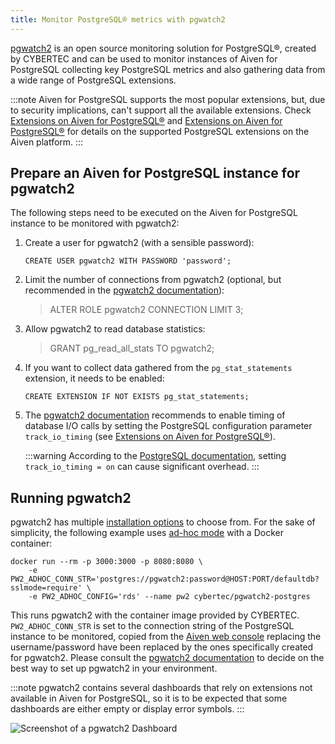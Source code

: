 ```yaml
---
title: Monitor PostgreSQL® metrics with pgwatch2
---
```


[pgwatch2](https://github.com/cybertec-postgresql/pgwatch2) is an open
source monitoring solution for PostgreSQL®, created by CYBERTEC and can
be used to monitor instances of Aiven for PostgreSQL collecting key
PostgreSQL metrics and also gathering data from a wide range of
PostgreSQL extensions.

:::note
Aiven for PostgreSQL supports the most popular extensions, but, due to
security implications, can't support all the available extensions.
Check
[Extensions on Aiven for PostgreSQL®](/docs/products/postgresql/reference/list-of-extensions) and
[Extensions on Aiven for PostgreSQL®](/docs/products/postgresql/reference/list-of-extensions) for details on the supported PostgreSQL extensions on the
Aiven platform.
:::

## Prepare an Aiven for PostgreSQL instance for pgwatch2

The following steps need to be executed on the Aiven for PostgreSQL
instance to be monitored with pgwatch2:

1.  Create a user for pgwatch2 (with a sensible password):

    ```
    CREATE USER pgwatch2 WITH PASSWORD 'password';
    ```

2.  Limit the number of connections from pgwatch2 (optional, but
    recommended in the [pgwatch2
    documentation](https://pgwatch2.readthedocs.io/en/latest/)):

    > ALTER ROLE pgwatch2 CONNECTION LIMIT 3;

3.  Allow pgwatch2 to read database statistics:

    > GRANT pg_read_all_stats TO pgwatch2;

4.  If you want to collect data gathered from the `pg_stat_statements`
    extension, it needs to be enabled:

    ```
    CREATE EXTENSION IF NOT EXISTS pg_stat_statements;
    ```

5.  The [pgwatch2
    documentation](https://pgwatch2.readthedocs.io/en/latest/)
    recommends to enable timing of database I/O calls by setting the
    PostgreSQL configuration parameter `track_io_timing` (see
    [Extensions on Aiven for PostgreSQL®](/docs/products/postgresql/reference/list-of-extensions)).

    :::warning
    According to the [PostgreSQL
    documentation](https://www.postgresql.org/docs/current/runtime-config-statistics.html),
    setting `track_io_timing = on` can cause significant overhead.
    :::

## Running pgwatch2

pgwatch2 has multiple [installation
options](https://pgwatch2.readthedocs.io/en/latest/installation_options.html)
to choose from. For the sake of simplicity, the following example uses
[ad-hoc
mode](https://pgwatch2.readthedocs.io/en/latest/installation_options.html#ad-hoc-mode)
with a Docker container:

```
docker run --rm -p 3000:3000 -p 8080:8080 \
    -e PW2_ADHOC_CONN_STR='postgres://pgwatch2:password@HOST:PORT/defaultdb?sslmode=require' \
    -e PW2_ADHOC_CONFIG='rds' --name pw2 cybertec/pgwatch2-postgres
```

This runs pgwatch2 with the container image provided by CYBERTEC.
`PW2_ADHOC_CONN_STR` is set to the connection string of the PostgreSQL
instance to be monitored, copied from the [Aiven web
console](https://console.aiven.io/) replacing the username/password have
been replaced by the ones specifically created for pgwatch2. Please
consult the [pgwatch2
documentation](https://pgwatch2.readthedocs.io/en/latest/) to decide on
the best way to set up pgwatch2 in your environment.

:::note
pgwatch2 contains several dashboards that rely on extensions not
available in Aiven for PostgreSQL, so it is to be expected that some
dashboards are either empty or display error symbols.
:::

![Screenshot of a pgwatch2 Dashboard](/images/products/postgresql/pgwatch2.png)
